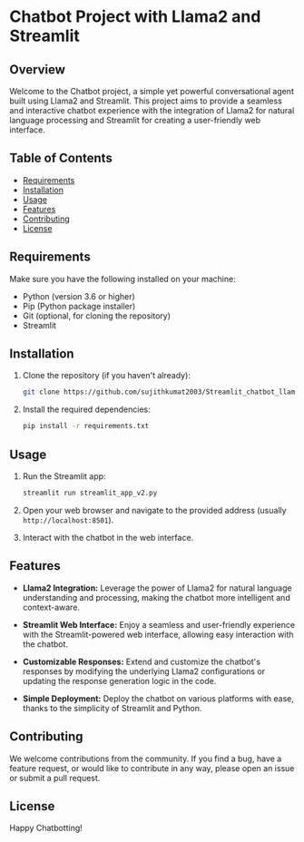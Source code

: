 # Chatbot Project with Llama2 and Streamlit

## Overview

Welcome to the Chatbot project, a simple yet powerful conversational agent built using Llama2 and Streamlit. This project aims to provide a seamless and interactive chatbot experience with the integration of Llama2 for natural language processing and Streamlit for creating a user-friendly web interface.

## Table of Contents

- [Requirements](#requirements)
- [Installation](#installation)
- [Usage](#usage)
- [Features](#features)
- [Contributing](#contributing)
- [License](#license)

## Requirements

Make sure you have the following installed on your machine:

- Python (version 3.6 or higher)
- Pip (Python package installer)
- Git (optional, for cloning the repository)
- Streamlit

## Installation

1. Clone the repository (if you haven't already):

   ```bash
   git clone https://github.com/sujithkumat2003/Streamlit_chatbot_llama2.git
   ```


2. Install the required dependencies:

   ```bash
   pip install -r requirements.txt
   ```

## Usage

1. Run the Streamlit app:

   ```bash
   streamlit run streamlit_app_v2.py
   ```

2. Open your web browser and navigate to the provided address (usually `http://localhost:8501`).

3. Interact with the chatbot in the web interface.

## Features

- **Llama2 Integration:** Leverage the power of Llama2 for natural language understanding and processing, making the chatbot more intelligent and context-aware.

- **Streamlit Web Interface:** Enjoy a seamless and user-friendly experience with the Streamlit-powered web interface, allowing easy interaction with the chatbot.

- **Customizable Responses:** Extend and customize the chatbot's responses by modifying the underlying Llama2 configurations or updating the response generation logic in the code.

- **Simple Deployment:** Deploy the chatbot on various platforms with ease, thanks to the simplicity of Streamlit and Python.

## Contributing

We welcome contributions from the community. If you find a bug, have a feature request, or would like to contribute in any way, please open an issue or submit a pull request.

## License

Happy Chatbotting!
